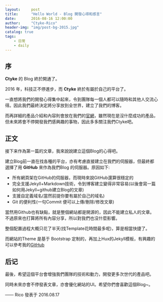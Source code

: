 ```yaml
---
layout:     post
title:      "Hello World - Blog 開發心得和感言"
date:       2016-08-16 12:00:00
author:     "Ctyke-Rico"
header-img: "img/post-bg-2015.jpg"
catalog: true
tags:
    - 日常
    - daily
---
```


## 序

**Ctyke** 的 Blog 終於開通了。

2016 年，科技正不停進步，而 **Ctyke** 終於有屬於自己的平台了。

一直想將我們的開發心得集中起來，令到團隊每一個人都可以隨時和其他人交流心得。因此我們最終決定將分享放到全世界，建立了我們的博客。

而再詳細的產品介紹和內容則會放在我們的[官網](http://www.ctyke.com)，雖然現在是沒什麼成功的產品，但未來將會不停開發我們感興趣的事物，因此多多關注我們Ctyke吧。

## 正文

接下来作為第一篇的文章，我來說說建立這個Blog的心得吧。

建立Blog前一直在找各種的平台，亦有考慮直接建立在我們的伺服器，但最終都選擇了用 **GitHub** 來作為我們Blog 的伺服器。原因如下:
* 所有網頁架在GitHub的伺服器，而現時來說GitHub還算很穩定的
* 完全支援Jekyll+Markdown技術，令到博客建立變得非常容易(以後會寫一篇如何用Jekyll+github建立Blog的文章)
* 支援自定義域名(當然前提你要有屬於自己的域名)
* Git 的便利性(一句Commit 便可以上傳/刪除/修改文章)

當然用Github也有缺點，就是整個網站都是開源的，因此不能建立私人的文章。不過原來也打算將所有內容分享，所以對我們也沒什麼影響。

整個配置過程大概只花了半天(找Template花時間最多呢)，算是相當快捷了。

而網站的Theme 是基于 Bootstrap 定制的，再加上Hux的Jekyll模板，有興趣的可以參考我的[GitHub](https://github.com/ricoyim4b38)

## 后记

最後，希望這個平台會增強我們團隊的技術和動力，開發更多次世代的產品吧。

同時未來亦會不停發表文章，亦會優化網站的UI。希望你們會喜歡這個Blog~。


—— Rico 發表于 2016.08.17
